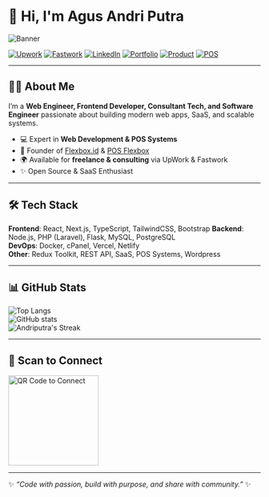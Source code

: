 # 👋 Hi, I'm Agus Andri Putra  

![Banner](https://your-image-link/banner.png) <!-- Ganti dengan banner personal kamu -->

[![Upwork](https://img.shields.io/badge/UpWork-Hire%20Me-6FDA44?style=for-the-badge&logo=upwork)](https://www.upwork.com/freelancers/agusandriputra2)
[![Fastwork](https://img.shields.io/badge/Fastwork-Hire%20Me-blue?style=for-the-badge&logo=freelancer)](https://fastwork.id/user/agusandri?source=web_chat_profile-menu_profile)
[![LinkedIn](https://img.shields.io/badge/LinkedIn-Connect-0A66C2?style=for-the-badge&logo=linkedin)](https://www.linkedin.com/in/agusandriputra/)
[![Portfolio](https://img.shields.io/badge/AboutMe-Visit-8E44AD?style=for-the-badge&logo=vercel)](https://aboutme.flexbox.id)
[![Product](https://img.shields.io/badge/Flexbox.id-Website-orange?style=for-the-badge&logo=internet-explorer)](https://flexbox.id)
[![POS](https://img.shields.io/badge/Flexbox%20POS-Explore-FF5733?style=for-the-badge&logo=google-chrome)](https://pos.flexbox.id)

---

## 🙋‍♂️ About Me  
I’m a **Web Engineer, Frontend Developer, Consultant Tech, and Software Engineer** passionate about building modern web apps, SaaS, and scalable systems.  

- 💻 Expert in **Web Development & POS Systems**  
- 🚀 Founder of [Flexbox.id](https://flexbox.id) & [POS Flexbox](https://pos.flexbox.id)  
- 🌍 Available for **freelance & consulting** via UpWork & Fastwork  
- ✨ Open Source & SaaS Enthusiast  

---

## 🛠️ Tech Stack  

**Frontend**: React, Next.js, TypeScript, TailwindCSS, Bootstrap
**Backend**: Node.js, PHP (Laravel), Flask, MySQL, PostgreSQL  
**DevOps**: Docker, cPanel, Vercel, Netlify  
**Other**: Redux Toolkit, REST API, SaaS, POS Systems, Wordpress  

---

## 📊 GitHub Stats  

![Top Langs](https://github-readme-stats.vercel.app/api/top-langs/?username=andriputra&layout=compact&theme=tokyonight)  
![GitHub stats](https://github-readme-stats.vercel.app/api?username=andriputra&show_icons=true&theme=tokyonight)  
![Andriputra's Streak](https://github-readme-streak-stats.herokuapp.com/?user=andriputra&theme=tokyonight&hide_border=false)

---

## 📱 Scan to Connect  

<p align="left">
  <img width="180" alt="QR Code to Connect" src="https://github.com/user-attachments/assets/f94711db-044e-4391-ae7c-e33fa3d52875" />
</p>

---

✨ _“Code with passion, build with purpose, and share with community.”_ ✨
